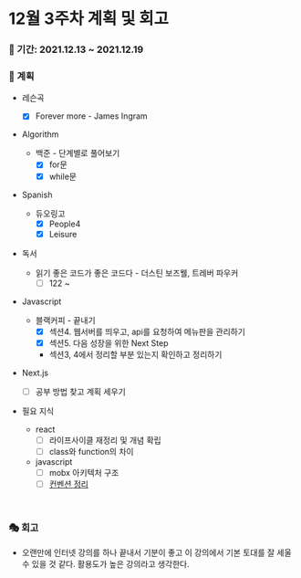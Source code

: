 # 12월 3주차 계획 및 회고

### 📆 기간: 2021.12.13 ~ 2021.12.19

### 📑 계획

- 레슨곡

  - [x] Forever more - James Ingram
- Algorithm

  - 백준 - 단계별로 풀어보기
    - [x] for문
    - [x] while문
- Spanish
  - 듀오링고
    - [x] People4
    - [x] Leisure
- 독서
  - 읽기 좋은 코드가 좋은 코드다 - 더스틴 보즈웰, 트레버 파우커
    - [ ] 122 ~
- Javascript
  - 블랙커피 - 끝내기
    - [x] 섹션4. 웹서버를 띄우고, api를 요청하여 메뉴판을 관리하기
    - [x] 섹션5. 다음 성장을 위한 Next Step
    - 섹션3, 4에서 정리할 부분 있는지 확인하고 정리하기
- Next.js
  - [ ] 공부 방법 찾고 계획 세우기
- 필요 지식
  - react
    - [ ] 라이프사이클 재정리 및 개념 확립
    - [ ] class와 function의 차이
  - javascript
    - [ ] mobx 아키텍처 구조
    - [ ] [컨벤션 정리](https://angelplayer.tistory.com/111)

<br/>

### 🎭 회고

- 오랜만에 인터넷 강의를 하나 끝내서 기분이 좋고 이 강의에서 기본 토대를 잘 세울 수 있을 것 같다. 활용도가 높은 강의라고 생각한다.
